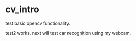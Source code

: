 # cv_intro
test basic opencv functionality.

test2 works.
next will test car recognition using my webcam.

